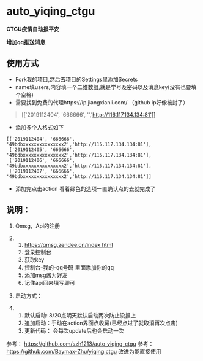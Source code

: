 # auto_yiqing_ctgu

**CTGU疫情自动报平安**

**增加qq推送消息**

## 使用方式

- Fork我的项目,然后去项目的Settings里添加Secrets
- name填users,内容填一个二维数组,就是学号及密码以及消息key(没有也要填个空格)
- 需要找到免费的代理https://ip.jiangxianli.com/    （github ip好像被封了）

> [['2019112404', '666666', '','http://116.117.134.134:81']]

- 添加多个人格式如下

```
[['2019112404', '666666', '49bdbxxxxxxxxxxxxxxx2','http://116.117.134.134:81'], 
 ['2019112405', '666666', '49bdbxxxxxxxxxxxxxxx2','http://116.117.134.134:81'], 
 ['2019112406', '666666', '49bdbxxxxxxxxxxxxxxx2','http://116.117.134.134:81'],
 ['2019112407', '666666', '49bdbxxxxxxxxxxxxxxx2','http://116.117.134.134:81']]
```

- 添加完点击action 看着绿色的选项一直确认点的去就完成了

## 说明：

1. Qmsg，Api的注册

2. 1. https://qmsg.zendee.cn/index.html
   2. 登录控制台
   3. 获取key
   4. 控制台-我的-qq号码  里面添加你的qq
   5. 添加msg酱为好友
   6. 记住api回来填写即可

3. 启动方式： 

4. 1. 默认启动:  8/20点明天默认启动两次防止没报上
   2. 追加启动：手动在action界面点收藏(已经点过了就取消再次点击)
   3. 更新代码： 会每次update后也会启动一次
   
参考： https://github.com/szh1213/auto_yiqing_ctgu
参考： https://github.com/Baymax-Zhu/yiqing.ctgu
改进为能直接使用

